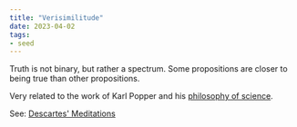 ```yaml
---
title: "Verisimilitude"
date: 2023-04-02
tags:
- seed
---
```


Truth is not binary, but rather a spectrum. Some propositions are closer to being true than other propositions.

Very related to the work of Karl Popper and his [philosophy of science](thoughts/philosophy%20of%20science.md).

See: [Descartes' Meditations](thoughts/Descartes'%20Meditations.md)